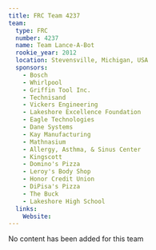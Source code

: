 ```yaml
---
title: FRC Team 4237
team:
  type: FRC
  number: 4237
  name: Team Lance-A-Bot
  rookie_year: 2012
  location: Stevensville, Michigan, USA
  sponsors:
    - Bosch
    - Whirlpool
    - Griffin Tool Inc.
    - Technisand
    - Vickers Engineering
    - Lakeshore Excellence Foundation
    - Eagle Technologies
    - Dane Systems
    - Kay Manufacturing
    - Mathnasium
    - Allergy, Asthma, & Sinus Center
    - Kingscott
    - Domino's Pizza
    - Leroy's Body Shop
    - Honor Credit Union
    - DiPisa's Pizza
    - The Buck
    - Lakeshore High School
  links:
    Website: 
---
```

No content has been added for this team